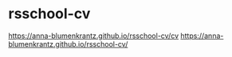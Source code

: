 # rsschool-cv
 
https://anna-blumenkrantz.github.io/rsschool-cv/cv
https://anna-blumenkrantz.github.io/rsschool-cv/
